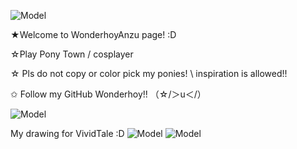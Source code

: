 ![Model](https://media.tenor.com/H-Ih1DLM7R0AAAAi/stars-banner.gif) 

★Welcome to WonderhoyAnzu page! :D

☆Play Pony Town / cosplayer 

☆ Pls do not copy or color pick my ponies! \ inspiration is allowed!! 

✩ Follow my GitHub Wonderhoy!!
（☆/＞u＜/）
 
 ![Model](https://s1.zerochan.net/Unidentified.600.4360561.jpg) 
 
My drawing for VividTale :D
 ![Model]( https://cdn.donmai.us/original/eb/c5/__8499695__ebc52e0ffe35eb09acf1733b995680ca.jpg) 
![Model](https://media.tenor.com/H-Ih1DLM7R0AAAAi/stars-banner.gif)
